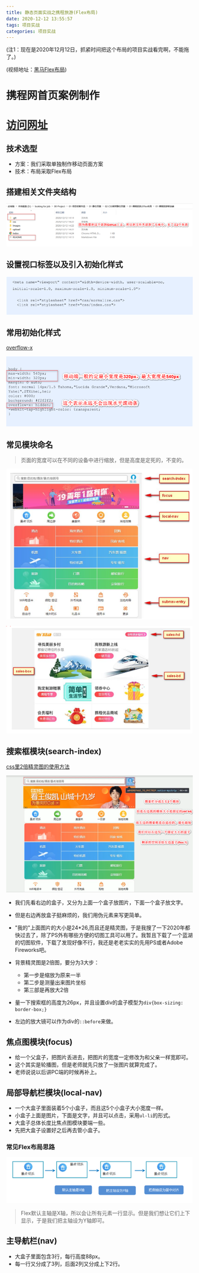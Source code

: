 ```yaml
---
title: 静态页面实战之携程旅游(Flex布局)
date: 2020-12-12 13:55:57
tags: 项目实战
categories: 项目实战
---
```


(注1：现在是2020年12月12日，抓紧时间把这个布局的项目实战看完啊，不能拖了。)

(视频地址：[黑马Flex布局](https://www.bilibili.com/video/BV1N54y1i7dG?p=1))

# 携程网首页案例制作

# [访问网址](https://m.ctrip.com/html5/)

## 技术选型

* 方案：我们采取单独制作移动页面方案
* 技术：布局采取Flex布局

## 搭建相关文件夹结构

![](静态页面实战之携程旅游-Flex布局/01.png)

## 设置视口标签以及引入初始化样式

![](静态页面实战之携程旅游-Flex布局/02.png)

## 常用初始化样式

[overflow-x](https://developer.mozilla.org/zh-CN/docs/Web/CSS/overflow-x)

![](静态页面实战之携程旅游-Flex布局/03.png)

## 常见模块命名

> 页面的宽度可以在不同的设备中进行缩放，但是高度是定死的，不变的。

![](静态页面实战之携程旅游-Flex布局/04.png)

![](静态页面实战之携程旅游-Flex布局/05.png)

## 搜索框模块(search-index)

[css里2倍精灵图的使用方法](https://blog.csdn.net/weixin_39295546/article/details/104709129)

![](静态页面实战之携程旅游-Flex布局/06.png)

* 我们先看右边的盒子，又分为上面一个盒子放图片，下面一个盒子放文字。
* 但是右边再放盒子挺麻烦的，我们用伪元素来写更简单。
* "我的"上面图片的大小是24*26,而且还是精灵图，于是我搜了一下2020年都快过去了，除了PS外有哪些方便的切图工具可以用了。我暂且下载了一个蓝湖的切图软件，下载了发现好像不行，我还是老老实实的先用PS或者Adobe Fireworks吧。

* 背景精灵图是2倍图，要分为3大步：
  * 第一步是缩放为原来一半
  * 第二步是测量出来图片坐标
  * 第三部是再放大2倍

* 量一下搜索框的高度为26px，并且设置div的盒子模型为`div{box-sizing: border-box;}`
* 左边的放大镜可以作为div的`::before`来做。

## 焦点图模块(focus)

* 给一个父盒子，把图片丢进去，把图片的宽度一定修改为和父亲一样宽即可。
* 这个其实是轮播图，但是老师就先只放了一张图片就算完成了。
* 老师说说以后讲PC端的时候再补上。

## 局部导航栏模块(local-nav)

* 一个大盒子里面装着5个小盒子，而且这5个小盒子大小宽度一样。
* 小盒子上面是图片，下面是文字，并且可以点击，采用`ul-li`的形式。
* 大盒子总体长度比焦点图模块要端一些。
* 先把大盒子设置好之后再去管小盒子。

### 常见Flex布局思路

![](静态页面实战之携程旅游-Flex布局/07.png)

> Flex默认主轴是X轴，所以会让所有元素一行显示。但是我们想让它们上下显示，于是我们把主轴设为Y轴即可。

## 主导航栏(nav)

* 大盒子里面包含3行，每行高度88px。
* 每一行又分成了3列，后面2列又分成上下2行。